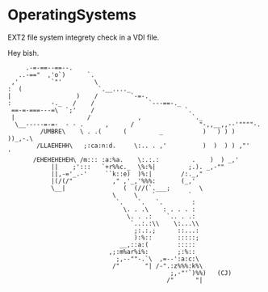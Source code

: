 # OperatingSystems
EXT2 file system integrety check in a VDI file.


Hey bish. 


             
	     .-=-==--==--.
       ..-=="  ,'o`)      `.
     ,'         `"'         \
    :  (                     `.__...._
    |                  )    /         `-=-.
    :           -._   /    /               `---==-._
     ==-=-===---=\  `;'    /                         `.
     |                    /             ,              `._
      \__-----=-=-  - - .      ,      /                  "-,,__,,--'""""-.
             /UMBRE\    \ . .(      (         _           )   ) ) ) ))_,-.\
            /LLAEHEHH\   ;:ca:n:d.     \:.. . ,'          )  )  ) ) ,"'    '
           /EHEHEHEHEH\ /m::: :a:%a.    \:.:.:         .    )  ) _,'
                ||    ;':::   `+r%%c._  \%:%|         ;.). _,-""
                ||,-='_.-'     ``k::e)  )%:|        /:._,"
                |(/(/"           ," ,'_,'%%%:       (_,'
                \__|                (  (//(`.___;        \
                                 \     \    `         `
                                  `.    `.   `.        :
                                    \. . .\    : . . . :
                                     \. . .:    `.. . .:
                                      `..:.:\\    \:...\\
                                       ;:.:.;      ::...:
                                       ):%::       :::::;
                                   __,::a:(        :::::
                                ,;:m%ar%i%:        ;:%::
                                  ;,--""-.`\  ,=--':a:c:\
                                 /"       "| /-".:z%%%:k%\
                                                 ;,-"'`)%%)   (CJ)
                                                /"      "|

